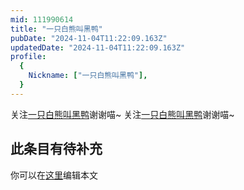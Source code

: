 ```yaml
---
mid: 111990614
title: "一只白熊叫黑鸭"
pubDate: "2024-11-04T11:22:09.163Z"
updatedDate: "2024-11-04T11:22:09.163Z"
profile:
  {
    Nickname: ["一只白熊叫黑鸭"],
  }
---
```


关注[一只白熊叫黑鸭](https://space.bilibili.com/111990614)谢谢喵~ 关注[一只白熊叫黑鸭](https://space.bilibili.com/111990614)谢谢喵~

## 此条目有待补充
你可以在[这里](https://github.com/Yuhanawa/VTuber.ICU-Content/edit/master/v/一只白熊叫黑鸭/index.md)编辑本文
